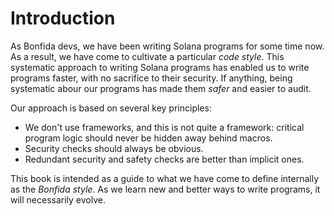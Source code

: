 # Introduction

As Bonfida devs, we have been writing Solana programs for some time now. 
As a result, we have come to cultivate a particular _code style_. 
This systematic approach to writing Solana programs has enabled us to write programs faster, with no sacrifice to their security.
If anything, being systematic abour our programs has made them _safer_ and easier to audit.

Our approach is based on several key principles:
- We don't use frameworks, and this is not quite a framework: critical program logic should never be hidden away behind macros.
- Security checks should always be obvious.
- Redundant security and safety checks are better than implicit ones.

This book is intended as a guide to what we have come to define internally as the _Bonfida style_. 
As we learn new and better ways to write programs, it will necessarily evolve.